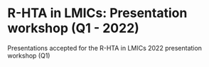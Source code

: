 # R-HTA in LMICs: Presentation workshop (Q1 - 2022)
Presentations accepted for the R-HTA in LMICs 2022 presentation workshop (Q1)

